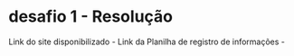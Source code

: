 # desafio 1 - Resolução 
Link do site disponibilizado -
Link da Planilha de registro de informações - 

